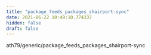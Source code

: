 ```yaml
---
title: "package_feeds_packages_shairport-sync"
date: 2021-06-22 10:49:10.774337
hidden: false
draft: false
---
```


ath79/generic/package_feeds_packages_shairport-sync


